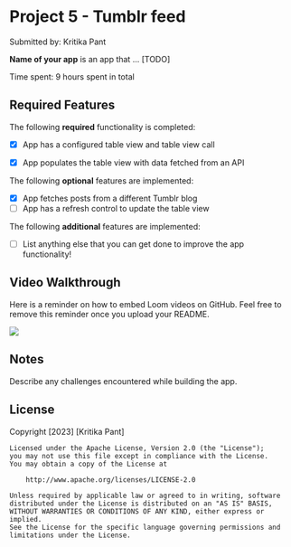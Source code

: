 # Project 5 - Tumblr feed

Submitted by: Kritika Pant

**Name of your app** is an app that ... [TODO] 

Time spent: 9 hours spent in total

## Required Features

The following **required** functionality is completed:

- [X] App has a configured table view and table view call
- [X] App populates the table view with data fetched from an API


The following **optional** features are implemented:

- [X] App fetches posts from a different Tumblr blog
- [ ] App has a refresh control to update the table view

The following **additional** features are implemented:

- [ ] List anything else that you can get done to improve the app functionality!

## Video Walkthrough

Here is a reminder on how to embed Loom videos on GitHub. Feel free to remove this reminder once you upload your README. 


   <a href="https://www.loom.com/share/87ac49bbc057419493092c930b453c31">
      <img style="max-width:300px;" src="https://cdn.loom.com/sessions/thumbnails/87ac49bbc057419493092c930b453c31-with-play.gif">
    </a>
  

## Notes

Describe any challenges encountered while building the app.

## License

  Copyright [2023] [Kritika Pant]

    Licensed under the Apache License, Version 2.0 (the "License");
    you may not use this file except in compliance with the License.
    You may obtain a copy of the License at

        http://www.apache.org/licenses/LICENSE-2.0

    Unless required by applicable law or agreed to in writing, software
    distributed under the License is distributed on an "AS IS" BASIS,
    WITHOUT WARRANTIES OR CONDITIONS OF ANY KIND, either express or implied.
    See the License for the specific language governing permissions and
    limitations under the License.

